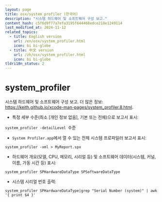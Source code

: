 ```yaml
---
layout: page
title: osx/system_profiler (한국어)
description: "시스템 하드웨어 및 소프트웨어 구성 보고."
content_hash: c5f6d9f77a7efa3195f644468edce218e1249114
last_modified_at: 2024-11-12
related_topics:
  - title: English version
    url: /en/osx/system_profiler.html
    icon: bi bi-globe
  - title: 中文 version
    url: /zh/osx/system_profiler.html
    icon: bi bi-globe
tldri18n_status: 2
---
```

# system_profiler

시스템 하드웨어 및 소프트웨어 구성 보고.
더 많은 정보: <https://keith.github.io/xcode-man-pages/system_profiler.8.html>.

- 특정 세부 수준(최소 [개인 정보 없음], 기본 또는 전체)으로 보고서 표시:

`system_profiler -detailLevel `<span class="tldr-var badge badge-pill bg-dark-lm bg-white-dm text-white-lm text-dark-dm font-weight-bold">수준</span>

- `System Profiler.app`에서 열 수 있는 전체 시스템 프로파일러 보고서 표시:

`system_profiler -xml > MyReport.spx`

- 하드웨어 개요(모델, CPU, 메모리, 시리얼 등) 및 소프트웨어 데이터(시스템, 커널, 이름, 가동 시간 등) 표시:

`system_profiler SPHardwareDataType SPSoftwareDataType`

- 시스템 시리얼 번호 출력:

`system_profiler SPHardwareDataType|grep "Serial Number (system)" | awk '{ print $4 }'`

